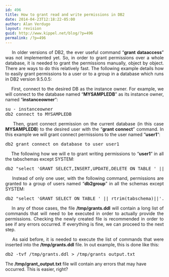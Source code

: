 ```yaml
---
id: 496
title: How to grant read and write permissions in DB2
date: 2014-04-23T12:18:22-05:00
author: Alan Verdugo
layout: revision
guid: http://www.kippel.net/blog/?p=496
permalink: /?p=496
---
```

<p style="text-align: justify;">
      In older versions of DB2, the ever useful command &#8220;<strong>grant dataaccess</strong>&#8221; was not implemented yet. So, in order to grant permissions over a whole database, it is needed to grant the permissions manually, object by object. There are ways to do this relatively fast. The following example details how to easily grant permissions to a user or to a group in a database which runs in DB2 version 9.5.0.5:
</p>

<p style="text-align: justify;">
      First, connect to the desired DB as the instance owner. For example, we will connect to the database named &#8220;<strong>MYSAMPLEDB</strong>&#8221; as its instance owner, named &#8220;<strong>instanceowner</strong>&#8220;:
</p>

<pre class="theme:solarized-dark font:ubuntu-mono nums:false wrap:true lang:sh decode:true">su - instanceowner
db2 connect to MYSAMPLEDB
</pre>

<p style="text-align: justify;">
      Then, grant connect permission on the current database (in this case <strong>MYSAMPLEDB</strong>) to the desired user with the &#8220;<strong>grant connect</strong>&#8221; command. In this example we will grant connect permissions to the user named &#8220;<strong>user1</strong>&#8220;:
</p>

<pre class="theme:solarized-dark font:ubuntu-mono nums:false wrap:true lang:sh decode:true">db2 grant connect on database to user user1</pre>

<p style="text-align: justify;">
      The following how we will e to grant writing permissions to &#8220;<strong>user1</strong>&#8221; in all the tabschemas except SYSTEM:
</p>

<pre class="theme:solarized-dark font:ubuntu-mono nums:false wrap:true lang:sh decode:true">db2 "select 'GRANT SELECT,INSERT,UPDATE,DELETE ON TABLE ' || rtrim(tabschema)||'.'|| rtrim(TABNAME) || '  TO USER user1;' from syscat.tables where tabschema not like '%SYS%' " &gt; /tmp/grants.ddl</pre>

<p style="text-align: justify;">
      Instead of only one user, with the following command, permissions are granted to a group of users named &#8220;<strong>db2group</strong>&#8221; in all the schemas except SYSTEM:
</p>

<pre class="theme:solarized-dark font:ubuntu-mono nums:false wrap:true lang:sh decode:true">db2 "select 'GRANT SELECT ON TABLE ' || rtrim(tabschema)||'.'|| rtrim(TABNAME) || '  TO GROUP db2group;' from syscat.tables where tabschema not like '%SYS%' " &gt; /tmp/grants.ddl</pre>

<p style="text-align: justify;">
      In any of those cases, the file <strong>/tmp/grants.ddl</strong> will contain a long list of commands that will need to be executed in order to actually provide the permissions. Checking the newly created file is recommended in order to see if any errors occurred. If everything is fine, we can proceed to the next step.
</p>

<p style="text-align: justify;">
      As said before, it is needed to execute the list of commands that were inserted into the <strong>/tmp/grants.ddl</strong> file. In out example, this is done like this:
</p>

<pre class="theme:solarized-dark font:ubuntu-mono nums:false wrap:true lang:sh decode:true">db2 -tvf /tmp/grants.ddl &gt; /tmp/grants_output.txt</pre>

The **/tmp/grant_output.txt** file will contain any errors that may have occurred. This is easier, right?